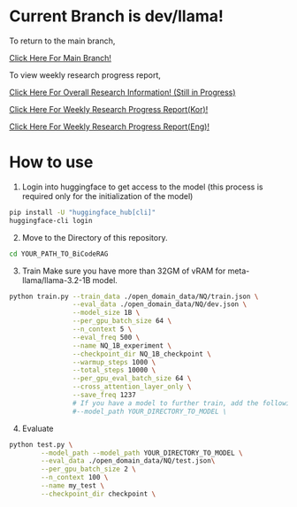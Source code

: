 # Current Branch is dev/llama!
To return to the main branch, 

[Click Here For Main Branch!](https://github.com/JakeFRCSE/BiCodeRAG)

To view weekly research progress report, 

[Click Here For Overall Research Information! (Still in Progress)](https://crystal-air-942.notion.site/BiCodeRAG-Training-Additional-Cross-Attention-Layer-in-Decoder-Only-Models-19941c6bef1680208d9af3e4f577aa8d)

[Click Here For Weekly Research Progress Report(Kor)!](https://crystal-air-942.notion.site/1a041c6bef1680e68685f7890655201b)

[Click Here For Weekly Research Progress Report(Eng)!](https://crystal-air-942.notion.site/Research-History-1cc41c6bef1680fab565e4d67da8a5a5)

# How to use
1. Login into huggingface to get access to the model (this process is required only for the initialization of the model)
```bash
pip install -U "huggingface_hub[cli]"
huggingface-cli login
```
2. Move to the Directory of this repository.
```bash
cd YOUR_PATH_TO_BiCodeRAG
```
3. Train
Make sure you have more than 32GM of vRAM for meta-llama/llama-3.2-1B model.

```bash
python train.py --train_data ./open_domain_data/NQ/train.json \
                --eval_data ./open_domain_data/NQ/dev.json \
                --model_size 1B \
                --per_gpu_batch_size 64 \
                --n_context 5 \
                --eval_freq 500 \
                --name NQ_1B_experiment \
                --checkpoint_dir NQ_1B_checkpoint \
                --warmup_steps 1000 \
                --total_steps 10000 \
                --per_gpu_eval_batch_size 64 \
                --cross_attention_layer_only \
                --save_freq 1237
                # If you have a model to further train, add the following line.
                #--model_path YOUR_DIRECTORY_TO_MODEL \
```
4. Evaluate
```bash
python test.py \
        --model_path --model_path YOUR_DIRECTORY_TO_MODEL \
        --eval_data ./open_domain_data/NQ/test.json\
        --per_gpu_batch_size 2 \
        --n_context 100 \
        --name my_test \
        --checkpoint_dir checkpoint \
```
